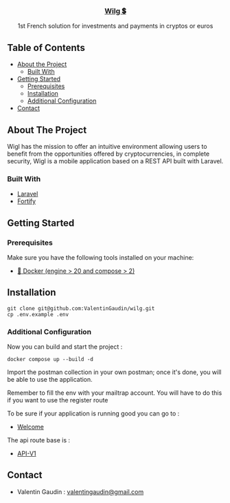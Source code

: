 <div align="center">
  <a href="https://github.com/ValentinGaudin/wilg">
    <h3 align="center">Wilg 💲</h3>
  </a>
  <p align="center">
    1st French solution for investments and payments in cryptos or euros
  </p>
</div>

## Table of Contents

- [About the Project](#about-the-project)
    - [Built With](#built-with)
- [Getting Started](#getting-started)
    - [Prerequisites](#prerequisites)
    - [Installation](#installation)
    - [Additional Configuration](#Additional-Configuration)
- [Contact](#contact)

## About The Project

Wigl has the mission to offer an intuitive environment allowing users to benefit from the
opportunities offered by cryptocurrencies, in complete security, Wigl is a mobile application based on a REST API built with Laravel.

### Built With

- [Laravel](https://laravel.com/)
- [Fortify](https://laravel.com/docs/10.x/fortify)

## Getting Started

### Prerequisites

Make sure you have the following tools installed on your machine:
- [🐳 Docker (engine > 20 and compose > 2)](https://www.docker.com/)

## Installation

```shell
git clone git@github.com:ValentinGaudin/wilg.git
cp .env.example .env
```

### Additional Configuration

Now you can build and start the project :

```shell
docker compose up --build -d
```

Import the postman collection in your own postman; once it's done, you will be able to use the application.

Remember to fill the env with your mailtrap account.
You will have to do this if you want to use the register route

To be sure if your application is running good you can go to  :

- [Welcome](https://wilg.localhost)

The api route base is : 

- [API-V1](https://wilg.localhost/api/v1)

## Contact

- Valentin Gaudin : valentingaudin@gmail.com


